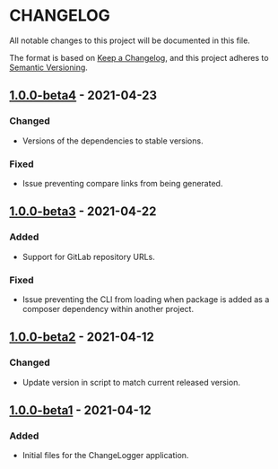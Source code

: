 # CHANGELOG

All notable changes to this project will be documented in this file.

The format is based on [Keep a Changelog](https://keepachangelog.com/en/1.0.0/),
and this project adheres to [Semantic Versioning](https://semver.org/spec/v2.0.0.html).


## [1.0.0-beta4] - 2021-04-23
[1.0.0-beta4]: https://github.com/SirJohn96/changelogger/compare/1.0.0-beta3...1.0.0-beta4

### Changed
- Versions of the dependencies to stable versions.
### Fixed
- Issue preventing compare links from being generated.


## [1.0.0-beta3] - 2021-04-22
[1.0.0-beta3]: https://github.com/SirJohn96/changelogger/compare/1.0.0-beta2...1.0.0-beta3

### Added
- Support for GitLab repository URLs.
### Fixed
- Issue preventing the CLI from loading when package is added as a composer dependency within another project.


## [1.0.0-beta2] - 2021-04-12
[1.0.0-beta2]: https://github.com/SirJohn96/changelogger/compare/1.0.0-beta1...1.0.0-beta2

### Changed
- Update version in script to match current released version.


## [1.0.0-beta1] - 2021-04-12
[1.0.0-beta1]: https://github.com/SirJohn96/changelogger/releases/tag/1.0.0-beta1

### Added
- Initial files for the ChangeLogger application.



